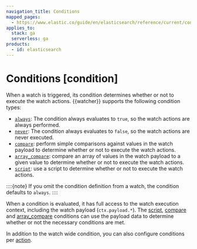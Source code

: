 ```yaml
---
navigation_title: Conditions
mapped_pages:
  - https://www.elastic.co/guide/en/elasticsearch/reference/current/condition.html
applies_to:
  stack: ga
  serverless: ga
products:
  - id: elasticsearch
---
```


# Conditions [condition]

When a watch is triggered, its condition determines whether or not to execute the watch actions. {{watcher}} supports the following condition types:

* [`always`](condition-always.md): The condition always evaluates to `true`, so the watch actions are always performed.
* [`never`](condition-never.md): The condition always evaluates to `false`, so the watch actions are never executed.
* [`compare`](condition-compare.md): perform simple comparisons against values in the watch payload to determine whether or not to execute the watch actions.
* [`array_compare`](condition-array-compare.md): compare an array of values in the watch payload to a given value to determine whether or not to execute the watch actions.
* [`script`](condition-script.md): use a script to determine whether or not to execute the watch actions.

::::{note}
If you omit the condition definition from a watch, the condition defaults to `always`.
::::

When a condition is evaluated, it has full access to the watch execution context, including the watch payload (`ctx.payload.*`). The [script](condition-script.md), [compare](condition-compare.md)  and [array_compare](condition-array-compare.md) conditions can use the payload data to determine whether or not the necessary conditions are met.

In addition to the watch wide condition, you can also configure conditions per [action](action-conditions.md).
